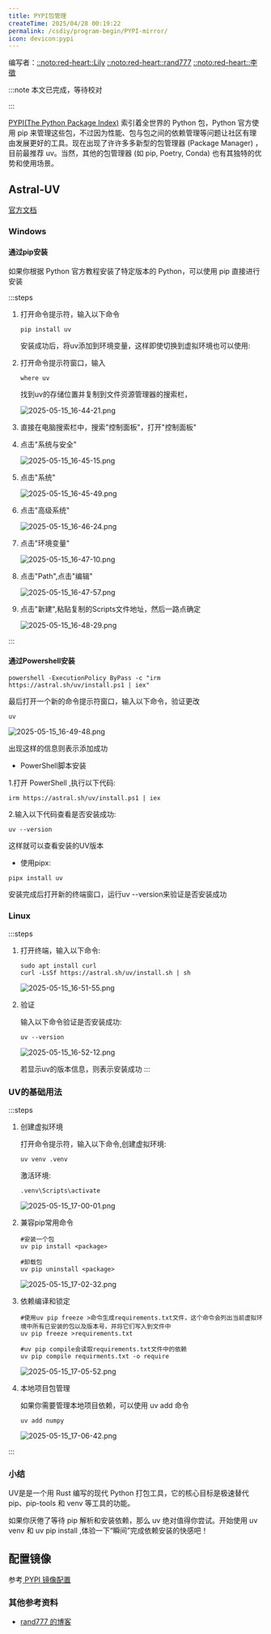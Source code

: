 ```yaml
---
title: PYPI包管理
createTime: 2025/04/28 00:19:22
permalink: /csdiy/program-begin/PYPI-mirror/
icon: devicon:pypi
---
```

编写者：[::noto:red-heart::Lily](/friends/persons/) [::noto:red-heart::rand777](/friends/persons/) [::noto:red-heart::李徵](/friends/persons/)

:::note 本文已完成，等待校对

:::


[//]: # (TODO: Lily: 已提交 isuue#87, https://github.com/PGuideDev/PGuide-Docs/issues/87 [静态资源命名、位置错误，请按照  中要求重新将文件归档至 public/src 目录] )

[PYPI(The Python Package Index)](https://pypi.org/) 索引着全世界的 Python 包，Python 官方使用 pip 来管理这些包，不过因为性能、包与包之间的依赖管理等问题让社区有理由发展更好的工具。现在出现了许许多多新型的包管理器 (Package Manager) ，目前最推荐 uv。当然，其他的包管理器 (如 pip, Poetry, Conda) 也有其独特的优势和使用场景。



## Astral-UV

<RepoCard repo="astral-sh/uv"></RepoCard>

[官方文档](https://docs.astral.sh/uv/getting-started/installation/)


### Windows

#### 通过pip安装

如果你根据 Python 官方教程安装了特定版本的 Python，可以使用 pip 直接进行安装

:::steps

1. 打开命令提示符，输入以下命令
    
    ```shell
    pip install uv
    ```
    安装成功后，将uv添加到环境变量，这样即使切换到虚拟环境也可以使用:
    
2. 打开命令提示符窗口，输入
    
    ```shell
    where uv
    ```
    找到uv的存储位置并复制到文件资源管理器的搜索栏，
    
    ![2025-05-15_16-44-21.png](../../../../.vuepress/public/src/2025-05-15_16-44-21.png)
    
3. 直接在电脑搜索栏中，搜索"控制面板"，打开"控制面板"
    
4. 点击"系统与安全"
    
    ![2025-05-15_16-45-15.png](../../../../.vuepress/public/src/2025-05-15_16-45-15.png)
    
5. 点击"系统"
    
    ![2025-05-15_16-45-49.png](../../../../.vuepress/public/src/2025-05-15_16-45-49.png)
    
6. 点击"高级系统"
    
    ![2025-05-15_16-46-24.png](../../../../.vuepress/public/src/2025-05-15_16-46-24.png)
    
7. 点击"环境变量"
    
    ![2025-05-15_16-47-10.png](../../../../.vuepress/public/src/2025-05-15_16-47-10.png)

8. 点击"Path",点击"编辑"
    
    ![2025-05-15_16-47-57.png](../../../../.vuepress/public/src/2025-05-15_16-47-57.png)
    
9. 点击"新建",粘贴复制的Scripts文件地址，然后一路点确定
    
    ![2025-05-15_16-48-29.png](../../../../.vuepress/public/src/2025-05-15_16-48-29.png)

:::

#### 通过Powershell安装

```shell
powershell -ExecutionPolicy ByPass -c "irm https://astral.sh/uv/install.ps1 | iex"
```

最后打开一个新的命令提示符窗口，输入以下命令，验证更改

```shell
uv
```

![2025-05-15_16-49-48.png](../../../../.vuepress/public/src/2025-05-15_16-49-48.png)

出现这样的信息则表示添加成功

* PowerShell脚本安装

1.打开 PowerShell ,执行以下代码:

```shell
irm https://astral.sh/uv/install.ps1 | iex
```
2.输入以下代码查看是否安装成功:

```shell
uv --version
```

这样就可以查看安装的UV版本

* 使用pipx:

```shell
pipx install uv
```

安装完成后打开新的终端窗口，运行uv --version来验证是否安装成功

### Linux 

:::steps 

1. 打开终端，输入以下命令:

    ```shell
    sudo apt install curl
    curl -LsSf https://astral.sh/uv/install.sh | sh
    ```
    
    ![2025-05-15_16-51-55.png](../../../../.vuepress/public/src/2025-05-15_16-51-55.png)

2. 验证

    输入以下命令验证是否安装成功:
    
    ```shell
    uv --version
    ```
    ![2025-05-15_16-52-12.png](../../../../.vuepress/public/src/2025-05-15_16-52-12.png)
    
    若显示uv的版本信息，则表示安装成功
:::
### UV的基础用法

:::steps

1. 创建虚拟环境

    打开命令提示符，输入以下命令,创建虚拟环境:
    
    ```shell
    uv venv .venv
    ```
    
    激活环境:
    ```shell
    .venv\Scripts\activate
    ```
    ![2025-05-15_17-00-01.png](../../../../.vuepress/public/src/2025-05-15_17-00-01.png)

2. 兼容pip常用命令

    ```shell
    #安装一个包
    uv pip install <package>
    ```
    
    ```shell
    #卸载包
    uv pip uninstall <package>
    ```
    
    ![2025-05-15_17-02-32.png](../../../../.vuepress/public/src/2025-05-15_17-02-32.png)

3. 依赖编译和锁定

    ```shell
    #使用uv pip freeze >命令生成requirements.txt文件，这个命令会列出当前虚拟环境中所有已安装的包以及版本号，并将它们写入到文件中
    uv pip freeze >requirements.txt
    ```
    ```shell
    #uv pip compile会读取requirements.txt文件中的依赖
    uv pip compile requirments.txt -o require
    ```
    ![2025-05-15_17-05-52.png](../../../../.vuepress/public/src/2025-05-15_17-05-52.png)

4. 本地项目包管理

    如果你需要管理本地项目依赖，可以使用 uv add 命令
    
    ```shell
    uv add numpy
    ```
    ![2025-05-15_17-06-42.png](../../../../.vuepress/public/src/2025-05-15_17-06-42.png)

:::

### 小结

UV是是一个用 Rust 编写的现代 Python 打包工具，它的核心目标是极速替代 pip、pip-tools 和 venv 等工具的功能。

如果你厌倦了等待 pip 解析和安装依赖，那么 uv 绝对值得你尝试。开始使用 uv venv 和 uv pip install ,体验一下“瞬间”完成依赖安装的快感吧！

## 配置镜像


参考[ PYPI 镜像配置](/public-service/cqmu-mirror/wiki/#pypi)

### 其他参考资料

- [ rand777 的博客](https://blog.rand777.space/article/20250717/)